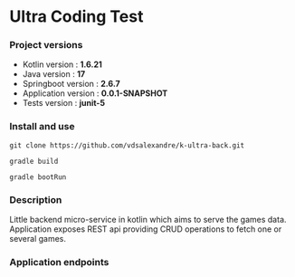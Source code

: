 # Ultra Coding Test

### Project versions
* Kotlin version : **1.6.21**
* Java version : **17**
* Springboot version : **2.6.7**
* Application version : **0.0.1-SNAPSHOT**
* Tests version : **junit-5**

### Install and use
`git clone https://github.com/vdsalexandre/k-ultra-back.git`

`gradle build`

`gradle bootRun`

### Description
Little backend micro-service in kotlin which aims to serve the games data.  
Application exposes REST api providing CRUD operations to fetch one or several games.

### Application endpoints
